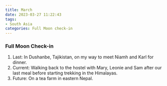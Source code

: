 ```yaml
---
title: March
date: 2023-03-27 11:22:43
tags: 
- South Asia
categories: Full Moon check-in
---
```

### Full Moon Check-in

1. Last: In Dushanbe, Tajikistan, on my way to meet Niamh and Karl for dinner.
2. Current: Walking back to the hostel with Mary, Leonie and Sam after our last meal before starting trekking in the Himalayas.
3. Future: On a tea farm in eastern Nepal.